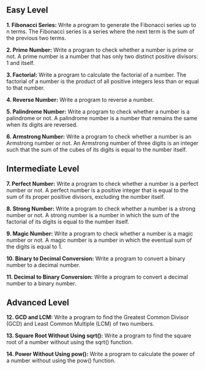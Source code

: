 ## Easy Level

**1. Fibonacci Series:**
Write a program to generate the Fibonacci series up to n terms. The Fibonacci series is a series where the next term is the sum of the previous two terms.

**2. Prime Number:**
Write a program to check whether a number is prime or not. A prime number is a number that has only two distinct positive divisors: 1 and itself.

**3. Factorial:**
Write a program to calculate the factorial of a number. The factorial of a number is the product of all positive integers less than or equal to that number.

**4. Reverse Number:**
Write a program to reverse a number.

**5. Palindrome Number:**
Write a program to check whether a number is a palindrome or not. A palindrome number is a number that remains the same when its digits are reversed.

**6. Armstrong Number:**
Write a program to check whether a number is an Armstrong number or not. An Armstrong number of three digits is an integer such that the sum of the cubes of its digits is equal to the number itself.

## Intermediate Level

**7. Perfect Number:**
Write a program to check whether a number is a perfect number or not. A perfect number is a positive integer that is equal to the sum of its proper positive divisors, excluding the number itself.

**8. Strong Number:**
Write a program to check whether a number is a strong number or not. A strong number is a number in which the sum of the factorial of its digits is equal to the number itself.

**9. Magic Number:**
Write a program to check whether a number is a magic number or not. A magic number is a number in which the eventual sum of the digits is equal to 1.

**10. Binary to Decimal Conversion:**
Write a program to convert a binary number to a decimal number.

**11. Decimal to Binary Conversion:**
Write a program to convert a decimal number to a binary number.

## Advanced Level

**12. GCD and LCM:**
Write a program to find the Greatest Common Divisor (GCD) and Least Common Multiple (LCM) of two numbers.

**13. Square Root Without Using sqrt():**
Write a program to find the square root of a number without using the sqrt() function.

**14. Power Without Using pow():**
Write a program to calculate the power of a number without using the pow() function.